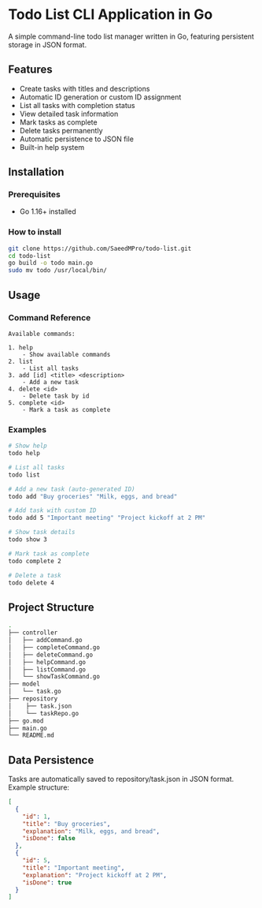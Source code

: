# Todo List CLI Application in Go

A simple command-line todo list manager written in Go, featuring persistent storage in JSON format.

## Features

- Create tasks with titles and descriptions
- Automatic ID generation or custom ID assignment
- List all tasks with completion status
- View detailed task information
- Mark tasks as complete
- Delete tasks permanently
- Automatic persistence to JSON file
- Built-in help system

## Installation

### Prerequisites
- Go 1.16+ installed

### How to install
```bash
git clone https://github.com/SaeedMPro/todo-list.git
cd todo-list
go build -o todo main.go
sudo mv todo /usr/local/bin/
```

## Usage

### Command Reference

```
Available commands:

1. help    
    - Show available commands
2. list    
    - List all tasks
3. add [id] <title> <description>
    - Add a new task
4. delete <id>
    - Delete task by id
5. complete <id>
    - Mark a task as complete
```

### Examples

```bash
# Show help
todo help

# List all tasks
todo list

# Add a new task (auto-generated ID)
todo add "Buy groceries" "Milk, eggs, and bread"

# Add task with custom ID
todo add 5 "Important meeting" "Project kickoff at 2 PM"

# Show task details
todo show 3

# Mark task as complete
todo complete 2

# Delete a task
todo delete 4
```

## Project Structure

```bash
.
├── controller
│   ├── addCommand.go
│   ├── completeCommand.go
│   ├── deleteCommand.go
│   ├── helpCommand.go
│   ├── listCommand.go
│   └── showTaskCommand.go
├── model
│   └── task.go
├── repository
│    ├── task.json
│    └── taskRepo.go
├── go.mod
├── main.go
└── README.md
```

## Data Persistence

Tasks are automatically saved to repository/task.json in JSON format. Example structure:

```json
[
  {
    "id": 1,
    "title": "Buy groceries",
    "explanation": "Milk, eggs, and bread",
    "isDone": false
  },
  {
    "id": 5,
    "title": "Important meeting",
    "explanation": "Project kickoff at 2 PM",
    "isDone": true
  }
]
```